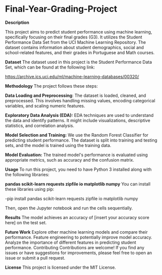 # Final-Year-Grading-Project
**Description**

This project aims to predict student performance using machine learning, specifically focusing on their final grades (G3). It utilizes the Student Performance Data Set from the UCI Machine Learning Repository. The dataset contains information about student demographics, social and school-related features, and their grades in Portuguese and Math courses.

**Dataset**
The dataset used in this project is the Student Performance Data Set, which can be found at the following link:

https://archive.ics.uci.edu/ml/machine-learning-databases/00320/

**Methodology**
The project follows these steps:

**Data Loading and Preprocessing**: The dataset is loaded, cleaned, and preprocessed. This involves handling missing values, encoding categorical variables, and scaling numeric features.

**Exploratory Data Analysis (EDA):** EDA techniques are used to understand the data and identify patterns. It might include visualizations, descriptive statistics, and correlation analysis.

**Model Selection and Training:** We use the Random Forest Classifier for predicting student performance. The dataset is split into training and testing sets, and the model is trained using the training data.

**Model Evaluation:** The trained model's performance is evaluated using appropriate metrics, such as accuracy and the confusion matrix.

**Usage**
To run this project, you need to have Python 3 installed along with the following libraries:

**pandas
scikit-learn
requests
zipfile
io
matplotlib
numpy**
You can install these libraries using pip:

-pip install pandas scikit-learn requests zipfile io matplotlib numpy

Then, open the Jupyter notebook and run the cells sequentially.

**Results**
The model achieves an accuracy of [insert your accuracy score here] on the test set.

**Future Work**
Explore other machine learning models and compare their performance.
Feature engineering to potentially improve model accuracy.
Analyze the importance of different features in predicting student performance.
Contributing
Contributions are welcome! If you find any issues or have suggestions for improvements, please feel free to open an issue or submit a pull request.

**License**
This project is licensed under the MIT License.
